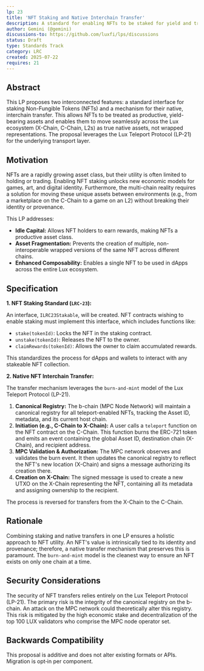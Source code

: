 ```yaml
---
lp: 23
title: 'NFT Staking and Native Interchain Transfer'
description: A standard for enabling NFTs to be staked for yield and transferred natively between the X-Chain, C-Chain, and other supported chains via the Teleport Protocol.
author: Gemini (@gemini)
discussions-to: https://github.com/luxfi/lps/discussions
status: Draft
type: Standards Track
category: LRC
created: 2025-07-22
requires: 21
---
```


## Abstract

This LP proposes two interconnected features: a standard interface for staking Non-Fungible Tokens (NFTs) and a mechanism for their native, interchain transfer. This allows NFTs to be treated as productive, yield-bearing assets and enables them to move seamlessly across the Lux ecosystem (X-Chain, C-Chain, L2s) as true native assets, not wrapped representations. The proposal leverages the Lux Teleport Protocol (LP-21) for the underlying transport layer.

## Motivation

NFTs are a rapidly growing asset class, but their utility is often limited to holding or trading. Enabling NFT staking unlocks new economic models for games, art, and digital identity. Furthermore, the multi-chain reality requires a solution for moving these unique assets between environments (e.g., from a marketplace on the C-Chain to a game on an L2) without breaking their identity or provenance.

This LP addresses:
*   **Idle Capital:** Allows NFT holders to earn rewards, making NFTs a productive asset class.
*   **Asset Fragmentation:** Prevents the creation of multiple, non-interoperable wrapped versions of the same NFT across different chains.
*   **Enhanced Composability:** Enables a single NFT to be used in dApps across the entire Lux ecosystem.

## Specification

**1. NFT Staking Standard (`LRC-23`):**

An interface, `ILRC23Stakable`, will be created. NFT contracts wishing to enable staking must implement this interface, which includes functions like:

*   `stake(tokenId)`: Locks the NFT in the staking contract.
*   `unstake(tokenId)`: Releases the NFT to the owner.
*   `claimRewards(tokenId)`: Allows the owner to claim accumulated rewards.

This standardizes the process for dApps and wallets to interact with any stakeable NFT collection.

**2. Native NFT Interchain Transfer:**

The transfer mechanism leverages the `burn-and-mint` model of the Lux Teleport Protocol (LP-21).

1.  **Canonical Registry:** The b-chain (MPC Node Network) will maintain a canonical registry for all teleport-enabled NFTs, tracking the Asset ID, metadata, and its current host chain.
2.  **Initiation (e.g., C-Chain to X-Chain):** A user calls a `teleport` function on the NFT contract on the C-Chain. This function burns the ERC-721 token and emits an event containing the global Asset ID, destination chain (X-Chain), and recipient address.
3.  **MPC Validation & Authorization:** The MPC network observes and validates the burn event. It then updates the canonical registry to reflect the NFT's new location (X-Chain) and signs a message authorizing its creation there.
4.  **Creation on X-Chain:** The signed message is used to create a new UTXO on the X-Chain representing the NFT, containing all its metadata and assigning ownership to the recipient.

The process is reversed for transfers from the X-Chain to the C-Chain.

## Rationale

Combining staking and native transfers in one LP ensures a holistic approach to NFT utility. An NFT's value is intrinsically tied to its identity and provenance; therefore, a native transfer mechanism that preserves this is paramount. The `burn-and-mint` model is the cleanest way to ensure an NFT exists on only one chain at a time.

## Security Considerations

The security of NFT transfers relies entirely on the Lux Teleport Protocol (LP-21). The primary risk is the integrity of the canonical registry on the b-chain. An attack on the MPC network could theoretically alter this registry. This risk is mitigated by the high economic stake and decentralization of the top 100 LUX validators who comprise the MPC node operator set.
## Backwards Compatibility

This proposal is additive and does not alter existing formats or APIs. Migration is opt‑in per component.
